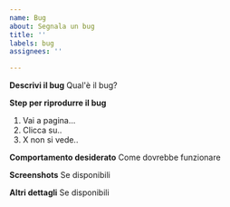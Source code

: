 ```yaml
---
name: Bug
about: Segnala un bug
title: ''
labels: bug
assignees: ''

---
```


**Descrivi il bug**
Qual'è il bug?

**Step per riprodurre il bug**
1. Vai a pagina...
2. Clicca su..
3. X non si vede..

**Comportamento desiderato**
Come dovrebbe funzionare

**Screenshots**
Se disponibili

**Altri dettagli**
Se disponibili
